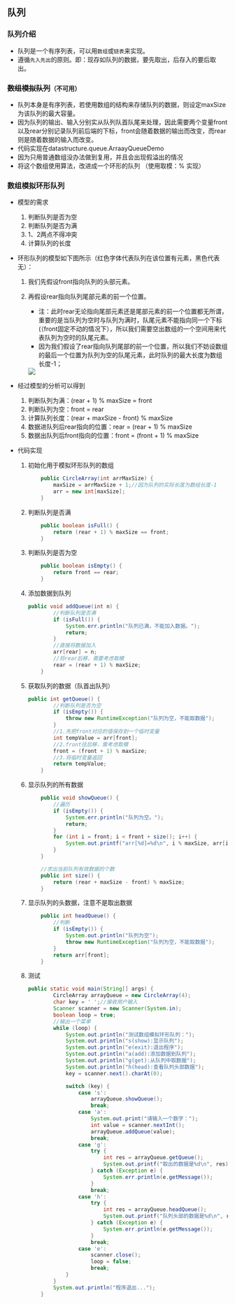 ## 队列

### 队列介绍

- 队列是一个有序列表，可以用`数组`或`链表`来实现。
- 遵循`先入先出`的原则。即：现存如队列的数据，要先取出，后存入的要后取出。

### ~~数组模拟队列~~`（不可用）`

- 队列本身是有序列表，若使用数组的结构来存储队列的数据，则设定maxSize为该队列的最大容量。
- 因为队列的输出、输入分别实从队列队首队尾来处理，因此需要两个变量front以及rear分别记录队列前后端的下标，front会随着数据的输出而改变，而rear则是随着数据的输入而改变。
- 代码实现在datastructure.queue.ArraayQueueDemo
- 因为只用普通数组没办法做到复用，并且会出现假溢出的情况
- 将这个数组使用算法，改进成一个环形的队列 （使用取模：% 实现）

### 数组模拟环形队列

- 模型的需求
  1. 判断队列是否为空
  2. 判断队列是否为满
  3. 1、2两点不得冲突
  4. 计算队列的长度

- 环形队列的模型如下图所示（红色字体代表队列在该位置有元素，黑色代表无）：

  1. 我们先假设front指向队列的头部元素。

  2. 再假设rear指向队列尾部元素的前一个位置。

     - 注：此时rear无论指向尾部元素还是尾部元素的前一个位置都无所谓，重要的是当队列为空时与队列为满时，队尾元素不能指向同一个下标(（front固定不动的情况下），所以我们需要空出数组的一个空间用来代表队列为空时的队尾元素。
     - 因为我们假设了rear指向队列尾部的前一个位置，所以我们不妨设数组的最后一个位置为队列为空的队尾元素，此时队列的最大长度为数组长度-1；

     <img src="datastructure/queue/imgs/circleArrayQueue.png">

- 经过模型的分析可以得到

  1. 判断队列为满：(rear + 1) % maxSize = front
  2. 判断队列为空：front = rear
  3. 计算队列长度：(rear + maxSize - front) % maxSize
  4. 数据进队列后rear指向的位置：rear = (rear + 1) % maxSize
  5. 数据出队列后front指向的位置：front = (front + 1) % maxSize

- 代码实现

  1. 初始化用于模拟环形队列的数组

     ```java
         public CircleArray(int arrMaxSize) {
             maxSize = arrMaxSize + 1;//因为队列的实际长度为数组长度-1
             arr = new int[maxSize];
         }
     ```

  2. 判断队列是否满

     ```java
         public boolean isFull() {
             return (rear + 1) % maxSize == front;
         }
     
     ```

  3. 判断队列是否为空

     ```java
         public boolean isEmpty() {
             return front == rear;
         }
     
     ```

  4. 添加数据到队列

     ```java
     public void addQueue(int n) {
             //判断队列是否满
             if (isFull()) {
                 System.err.println("队列已满，不能加入数据。");
                 return;
             }
             //直接将数据加入
             arr[rear] = n;
             //将rear后移，需要考虑取模
             rear = (rear + 1) % maxSize;
         }
     ```

  5. 获取队列的数据（队首出队列）

     ```java
     public int getQueue() {
             //判断队列是否为空
             if (isEmpty()) {
                 throw new RuntimeException("队列为空，不能取数据");
             }
             //1.先把front对应的值保存到一个临时变量
             int tempValue = arr[front];
             //2.front往后移，需考虑取模
             front = (front + 1) % maxSize;
             //3.将临时变量返回
             return tempValue;
         }
     ```

  6. 显示队列的所有数据

     ```java
         public void showQueue() {
             //遍历
             if (isEmpty()) {
                 System.err.println("队列为空。");
                 return;
             }
             for (int i = front; i < front + size(); i++) {
                 System.out.printf("arr[%d]=%d\n", i % maxSize, arr[i % maxSize]);
             }
         }
     
         //求出当前队列有效数据的个数
         public int size() {
             return (rear + maxSize - front) % maxSize;
         }
     ```

  7. 显示队列的头数据，注意不是取出数据

     ```java
         public int headQueue() {
             //判断
             if (isEmpty()) {
                 System.out.println("队列为空");
                 throw new RuntimeException("队列为空，不能取数据");
             }
             return arr[front];
         }
     ```

  8. 测试

     ```java
     public static void main(String[] args) {
             CircleArray arrayQueue = new CircleArray(4);
             char key = ' ';//接收用户输入
             Scanner scanner = new Scanner(System.in);
             boolean loop = true;
             //输出一个菜单
             while (loop) {
                 System.out.println("测试数组模拟环形队列：");
                 System.out.println("s(show):显示队列");
                 System.out.println("e(exit):退出程序");
                 System.out.println("a(add):添加数据到队列");
                 System.out.println("g(get):从队列中取数据");
                 System.out.println("h(head):查看队列头部数据");
                 key = scanner.next().charAt(0);
     
                 switch (key) {
                     case 's':
                         arrayQueue.showQueue();
                         break;
                     case 'a':
                         System.out.print("请输入一个数字：");
                         int value = scanner.nextInt();
                         arrayQueue.addQueue(value);
                         break;
                     case 'g':
                         try {
                             int res = arrayQueue.getQueue();
                             System.out.printf("取出的数据是%d\n", res);
                         } catch (Exception e) {
                             System.err.println(e.getMessage());
                         }
                         break;
                     case 'h':
                         try {
                             int res = arrayQueue.headQueue();
                             System.out.printf("队列头部的数据是%d\n", res);
                         } catch (Exception e) {
                             System.err.println(e.getMessage());
                         }
                         break;
                     case 'e':
                         scanner.close();
                         loop = false;
                         break;
                 }
             }
             System.out.println("程序退出...");
         }
     ```

     



